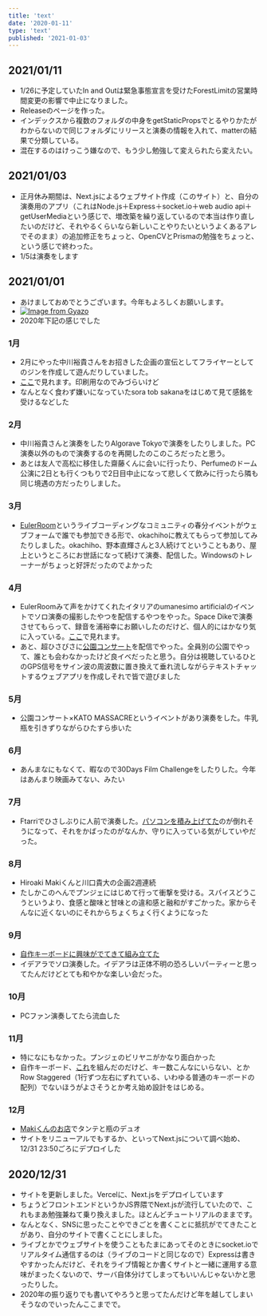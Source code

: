 ```yaml
---
title: 'text'
date: '2020-01-11'
type: 'text'
published: '2021-01-03'
---
```

## 2021/01/11
* 1/26に予定していたIn and Outは緊急事態宣言を受けたForestLimitの営業時間変更の影響で中止になりました。
* Releaseのページを作った。
* インデックスから複数のフォルダの中身をgetStaticPropsでとるやりかたがわからないので同じフォルダにリリースと演奏の情報を入れて、matterの結果で分類している。
* 混在するのはけっこう嫌なので、もう少し勉強して変えられたら変えたい。

## 2021/01/03
* 正月休み期間は、Next.jsによるウェブサイト作成（このサイト）と、自分の演奏用のアプリ（これはNode.js＋Express＋socket.io＋web audio api＋getUserMediaという感じで、増改築を繰り返しているので本当は作り直したいのだけど、それやるくらいなら新しいことやりたいというよくあるアレでそのまま）の追加修正をちょっと、OpenCVとPrismaの勉強をちょっと、という感じで終わった。
* 1/5は演奏をします

## 2021/01/01
* あけましておめでとうございます。今年もよろしくお願いします。
* [![Image from Gyazo](https://i.gyazo.com/d2d87ab31773387fc9f733150830a28a.jpg)](https://gyazo.com/d2d87ab31773387fc9f733150830a28a)
* 2020年下記の感じでした
### 1月
* 2月にやった中川裕貴さんをお招きした企画の宣伝としてフライヤーとしてのジンを作成して遊んだりしていました。
* [ここ](https://drive.google.com/file/d/1NHgKePJPzPLVPVzdPNFS92QnbD3aZMkp/view?usp=sharing)で見れます。印刷用なのでみづらいけど
* なんとなく食わず嫌いになっていたsora tob sakanaをはじめて見て感銘を受けるなどした
### 2月
* 中川裕貴さんと演奏をしたりAlgorave Tokyoで演奏をしたりしました。PC演奏以外のもので演奏するのを再開したのこのころだったと思う。
* あとは友人で高松に移住した齋藤くんに会いに行ったり、Perfumeのドーム公演に2日とも行くつもりで2日目中止になって悲しくて飲みに行ったら隣も同じ境遇の方だったりしました。
### 3月
* [EulerRoom](https://www.eulerroom.com/)というライブコーディングなコミュニティの春分イベントがウェブフォームで誰でも参加できる形で、okachihoに教えてもらって参加してみたりしました。okachiho、野本直輝さんと3人続けてということもあり、屋上というところにお世話になって続けて演奏、配信した。Windowsのトレーナーがちょっと好評だったのでよかった
### 4月
* EulerRoomみて声をかけてくれたイタリアのumanesimo artificialのイベントでソロ演奏の撮影したやつを配信するやつをやった。Space Dikeで演奏させてもらって、録音を浦裕幸にお願いしたのだけど、個人的にはかなり気に入っている。[ここ](https://www.youtube.com/watch?v=LCC-Nk2Yqfw)で見れます。
* あと、超ひさびさに[公園コンサート](http://parkconcert.blogspot.com/)を配信でやった。全員別の公園でやって、誰とも会わなかったけど良イベだったと思う。自分は視聴しているひとのGPS信号をサイン波の周波数に置き換えて垂れ流しながらテキストチャットするウェブアプリを作成しそれで皆で遊びました
### 5月
* 公園コンサート×KATO MASSACREというイベントがあり演奏をした。牛乳瓶を引きずりながらひたすら歩いた
### 6月
* あんまなにもなくて、暇なので30Days Film Challengeをしたりした。今年はあんまり映画みてない、みたい
### 7月
* Ftarriでひさしぶりに人前で演奏した。[パソコンを積み上げてた](https://twitter.com/knd/status/1316368008110112769)のが倒れそうになって、それをかばったのがなんか、守りに入っている気がしていやだった。
### 8月
* Hiroaki Makiくんと川口貴大の企画2週連続
* たしかこのへんでプンジェにはじめて行って衝撃を受ける。スパイスどうこうというより、食感と酸味と甘味との違和感と融和がすごかった。家からそんなに近くないのにそれからちょくちょく行くようになった
### 9月
* [自作キーボードに興味がでてきて組み立てた](https://twitter.com/knd/status/1307176054860120064)
* イデアラでソロ演奏した。イデアラは正体不明の恐ろしいパーティーと思ってたんだけどとても和やかな楽しい会だった。
### 10月
* PCファン演奏してたら流血した
### 11月
* 特になにもなかった。プンジェのビリヤニがかなり面白かった
* 自作キーボード、[これ](https://salicylic-acid3.booth.pm/items/2291877)を組んだのだけど、キー数こんなにいらない、とかRow Staggered（1行ずつ左右にずれている、いわゆる普通のキーボードの配列）でないほうがよさそうとか考え始め設計をはじめる。
### 12月
* [Makiくんのお店](https://www.instagram.com/loose_tokyo/)でタンテと瓶のデュオ
* サイトをリニューアルでもするか、といってNext.jsについて調べ始め、12/31 23:50ごろにデプロイした

## 2020/12/31
* サイトを更新しました。Vercelに、Next.jsをデプロイしています
* ちょうどフロントエンドというかJS界隈でNext.jsが流行していたので、これもまあ勉強兼ねて乗り換えました。ほとんどチュートリアルのままです。
* なんとなく、SNSに思ったことやできごとを書くことに抵抗がでてきたことがあり、自分のサイトで書くことにしました。
* ライブとかでウェブサイトを使うこともたまにあってそのときにsocket.ioでリアルタイム通信するのは（ライブのコードと同じなので）Expressは書きやすかったんだけど、それをライブ情報とか書くサイトと一緒に運用する意味がまったくないので、サーバ自体分けてしまってもいいんじゃないかと思ったりした。
* 2020年の振り返りでも書いてやろうと思ってたんだけど年を越してしまいそうなのでいったんここまでで。